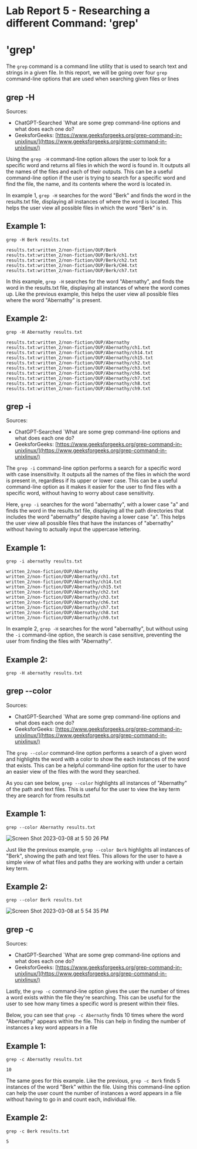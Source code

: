 # Lab Report 5 - Researching a different Command: 'grep'
# 'grep'
The `grep` command is a command line utility that is used to search text and strings in a given file. In this report, we will be going over four `grep` command-line options that are used when searching given files or lines

## grep -H 
Sources:
* ChatGPT-Searched `What are some grep command-line options and what does each one do?
* GeeksforGeeks: [https://www.geeksforgeeks.org/grep-command-in-unixlinux/](https://www.geeksforgeeks.org/grep-command-in-unixlinux/)

Using the `grep -H` command-line option allows the user to look for a specific word and returns all files in which the word is found in. It outputs all the names of the files and each of their outputs. This can be a useful command-line option if the user is trying to search for a specific word and find the file, the name, and its contents where the word is located in.

In example 1, `grep -H` searches for the word "Berk" and finds the word in the results.txt file, displaying all instances of where the word is located. This helps the user view all possible files in which the word "Berk" is in.

## Example 1:
```
grep -H Berk results.txt

results.txt:written_2/non-fiction/OUP/Berk
results.txt:written_2/non-fiction/OUP/Berk/ch1.txt
results.txt:written_2/non-fiction/OUP/Berk/ch2.txt
results.txt:written_2/non-fiction/OUP/Berk/CH4.txt
results.txt:written_2/non-fiction/OUP/Berk/ch7.txt
```
In this example, `grep -H` searches for the word "Abernathy", and finds the word in the results.txt file, displaying all instances of where the word comes up. Like the previous example, this helps the user view all possible files where the word "Abernathy" is present. 

## Example 2: 
```
grep -H Abernathy results.txt

results.txt:written_2/non-fiction/OUP/Abernathy
results.txt:written_2/non-fiction/OUP/Abernathy/ch1.txt
results.txt:written_2/non-fiction/OUP/Abernathy/ch14.txt
results.txt:written_2/non-fiction/OUP/Abernathy/ch15.txt
results.txt:written_2/non-fiction/OUP/Abernathy/ch2.txt
results.txt:written_2/non-fiction/OUP/Abernathy/ch3.txt
results.txt:written_2/non-fiction/OUP/Abernathy/ch6.txt
results.txt:written_2/non-fiction/OUP/Abernathy/ch7.txt
results.txt:written_2/non-fiction/OUP/Abernathy/ch8.txt
results.txt:written_2/non-fiction/OUP/Abernathy/ch9.txt
```

## grep -i
Sources:
* ChatGPT-Searched `What are some grep command-line options and what does each one do?
* GeeksforGeeks: [https://www.geeksforgeeks.org/grep-command-in-unixlinux/](https://www.geeksforgeeks.org/grep-command-in-unixlinux/)

The `grep -i` command-line option performs a search for a specific word with case insensitivity. It outputs all the names of the files in which the word is present in, regardless if its upper or lower case. This can be a useful command-line option as it makes it easier for the user to find files with a specific word, without having to worry about case sensitivity.

Here, `grep -i` searches for the word "abernathy", with a lower case "a" and finds the word in the results.txt file, displaying all the path directories that includes the word "abernathy" despite having a lower case "a". This helps the user view all possible files that have the instances of "abernathy" without having to actually input the uppercase lettering. 

## Example 1:
```
grep -i abernathy results.txt

written_2/non-fiction/OUP/Abernathy
written_2/non-fiction/OUP/Abernathy/ch1.txt
written_2/non-fiction/OUP/Abernathy/ch14.txt
written_2/non-fiction/OUP/Abernathy/ch15.txt
written_2/non-fiction/OUP/Abernathy/ch2.txt
written_2/non-fiction/OUP/Abernathy/ch3.txt
written_2/non-fiction/OUP/Abernathy/ch6.txt
written_2/non-fiction/OUP/Abernathy/ch7.txt
written_2/non-fiction/OUP/Abernathy/ch8.txt
written_2/non-fiction/OUP/Abernathy/ch9.txt
``` 

In example 2, `grep -H` searches for the word "abernathy", but without using the `-i` command-line option, the search is case sensitive, preventing the user from finding the files with "Abernathy". 

## Example 2: 
```
grep -H abernathy results.txt
```
## grep --color
Sources:
* ChatGPT-Searched `What are some grep command-line options and what does each one do?
* GeeksforGeeks: [https://www.geeksforgeeks.org/grep-command-in-unixlinux/](https://www.geeksforgeeks.org/grep-command-in-unixlinux/)

The `grep --color` command-line option performs a search of a given word and highlights the word with a color to show the each instances of the word that exists. This can be a helpful command-line option for the user to have an easier view of the files with the word they searched.

As you can see below, `grep --color` highlights all instances of "Abernathy" of the path and text files. This is useful for the user to view the key term they are search for from results.txt

## Example 1:
```
grep --color Abernathy results.txt
```
![Screen Shot 2023-03-08 at 5 50 26 PM](https://user-images.githubusercontent.com/122497165/223894820-acfcb7de-2b02-4fb3-8473-217750b4fde6.png)

Just like the previous example, `grep --color Berk` highlights all instances of "Berk", showing the path and text files. This allows for the user to have a simple view of what files and paths they are working with under a certain key term.
## Example 2: 
```
grep --color Berk results.txt
```
![Screen Shot 2023-03-08 at 5 54 35 PM](https://user-images.githubusercontent.com/122497165/223895409-d19cda9d-7356-4468-bcfc-b6fccb2d43e7.png)

## grep -c
Sources:
* ChatGPT-Searched `What are some grep command-line options and what does each one do?
* GeeksforGeeks: [https://www.geeksforgeeks.org/grep-command-in-unixlinux/](https://www.geeksforgeeks.org/grep-command-in-unixlinux/)

Lastly, the `grep -c` command-line option gives the user the number of times a word exists within the file they're searching. This can be useful for the user to see how many times a specific word is present within their files.

Below, you can see that `grep -c Abernathy` finds 10 times where the word "Abernathy" appears within the file. This can help in finding the number of instances a key word appears in a file

## Example 1:
```
grep -c Abernathy results.txt

10
```
The same goes for this example. Like the previous, `grep -c Berk` finds 5 instances of the word "Berk" within the file. Using this command-line option can help the user count the number of instances a word appears in a file without having to go in and count each, individual file. 

## Example 2: 
```
grep -c Berk results.txt

5
```
